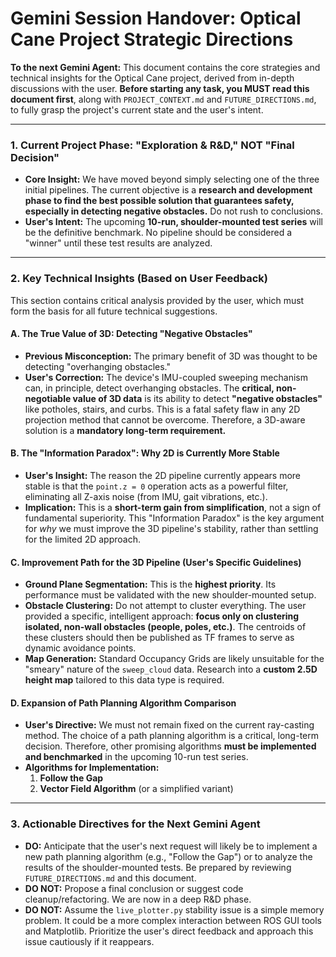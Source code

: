 # Gemini Session Handover: Optical Cane Project Strategic Directions

**To the next Gemini Agent:** This document contains the core strategies and technical insights for the Optical Cane project, derived from in-depth discussions with the user. **Before starting any task, you MUST read this document first**, along with `PROJECT_CONTEXT.md` and `FUTURE_DIRECTIONS.md`, to fully grasp the project's current state and the user's intent.

---

### 1. Current Project Phase: "Exploration & R&D," NOT "Final Decision"

-   **Core Insight:** We have moved beyond simply selecting one of the three initial pipelines. The current objective is a **research and development phase to find the best possible solution that guarantees safety, especially in detecting negative obstacles.** Do not rush to conclusions.
-   **User's Intent:** The upcoming **10-run, shoulder-mounted test series** will be the definitive benchmark. No pipeline should be considered a "winner" until these test results are analyzed.

---

### 2. Key Technical Insights (Based on User Feedback)

This section contains critical analysis provided by the user, which must form the basis for all future technical suggestions.

#### A. The True Value of 3D: Detecting "Negative Obstacles"
-   **Previous Misconception:** The primary benefit of 3D was thought to be detecting "overhanging obstacles."
-   **User's Correction:** The device's IMU-coupled sweeping mechanism can, in principle, detect overhanging obstacles. The **critical, non-negotiable value of 3D data** is its ability to detect **"negative obstacles"** like potholes, stairs, and curbs. This is a fatal safety flaw in any 2D projection method that cannot be overcome. Therefore, a 3D-aware solution is a **mandatory long-term requirement.**

#### B. The "Information Paradox": Why 2D is Currently More Stable
-   **User's Insight:** The reason the 2D pipeline currently appears more stable is that the `point.z = 0` operation acts as a powerful filter, eliminating all Z-axis noise (from IMU, gait vibrations, etc.).
-   **Implication:** This is a **short-term gain from simplification**, not a sign of fundamental superiority. This "Information Paradox" is the key argument for *why* we must improve the 3D pipeline's stability, rather than settling for the limited 2D approach.

#### C. Improvement Path for the 3D Pipeline (User's Specific Guidelines)
-   **Ground Plane Segmentation:** This is the **highest priority**. Its performance must be validated with the new shoulder-mounted setup.
-   **Obstacle Clustering:** Do not attempt to cluster everything. The user provided a specific, intelligent approach: **focus only on clustering isolated, non-wall obstacles (people, poles, etc.)**. The centroids of these clusters should then be published as TF frames to serve as dynamic avoidance points.
-   **Map Generation:** Standard Occupancy Grids are likely unsuitable for the "smeary" nature of the `sweep_cloud` data. Research into a **custom 2.5D height map** tailored to this data type is required.

#### D. Expansion of Path Planning Algorithm Comparison
-   **User's Directive:** We must not remain fixed on the current ray-casting method. The choice of a path planning algorithm is a critical, long-term decision. Therefore, other promising algorithms **must be implemented and benchmarked** in the upcoming 10-run test series.
-   **Algorithms for Implementation:**
    1.  **Follow the Gap**
    2.  **Vector Field Algorithm** (or a simplified variant)

---

### 3. Actionable Directives for the Next Gemini Agent

-   **DO:** Anticipate that the user's next request will likely be to implement a new path planning algorithm (e.g., "Follow the Gap") or to analyze the results of the shoulder-mounted tests. Be prepared by reviewing `FUTURE_DIRECTIONS.md` and this document.
-   **DO NOT:** Propose a final conclusion or suggest code cleanup/refactoring. We are now in a deep R&D phase.
-   **DO NOT:** Assume the `live_plotter.py` stability issue is a simple memory problem. It could be a more complex interaction between ROS GUI tools and Matplotlib. Prioritize the user's direct feedback and approach this issue cautiously if it reappears.

